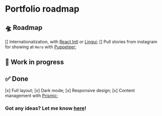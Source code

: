 # Portfolio roadmap

## 🛸 Roadmap

[] Internationalization, with [React Intl](https://www.npmjs.com/package/react-intl) or [Lingui](https://lingui.dev/);
[] Pull stories from instagram for showing at `Hero` with [Puppeteer](https://pptr.dev/);

## 🚧 Work in progress

## ✅ Done

[x] Full layout;
[x] Dark mode;
[x] Responsive design;
[x] Content management with [Prismic](https://prismic.io/);

### Got any ideas? Let me know [here](https://github.com/gu-nogueira/portfolio/issues)!
